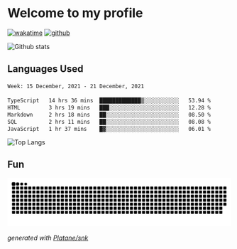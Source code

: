 # Welcome to my profile

[![wakatime](https://wakatime.com/badge/user/82c377cd-a54c-404c-b7df-177b313ca539.svg)](https://wakatime.com/@82c377cd-a54c-404c-b7df-177b313ca539)
[![github](https://img.shields.io/github/followers/xinthose?logo=github&style=plastic)](https://github.com/alanhamlett?tab=followers)

![Github stats](https://github-readme-stats.vercel.app/api?username=xinthose&show_icons=true&theme=radical&count_private=true)

## Languages Used

<!--START_SECTION:waka-->
```text
Week: 15 December, 2021 - 21 December, 2021

TypeScript   14 hrs 36 mins  █████████████▒░░░░░░░░░░░   53.94 % 
HTML         3 hrs 19 mins   ███░░░░░░░░░░░░░░░░░░░░░░   12.28 % 
Markdown     2 hrs 18 mins   ██░░░░░░░░░░░░░░░░░░░░░░░   08.50 % 
SQL          2 hrs 11 mins   ██░░░░░░░░░░░░░░░░░░░░░░░   08.08 % 
JavaScript   1 hr 37 mins    █▓░░░░░░░░░░░░░░░░░░░░░░░   06.01 % 
```
<!--END_SECTION:waka-->

![Top Langs](https://github-readme-stats.vercel.app/api/top-langs/?username=xinthose)

## Fun
![github contribution grid snake animation](https://raw.githubusercontent.com/xinthose/xinthose/output/github-contribution-grid-snake.svg)

_generated with [Platane/snk](https://github.com/Platane/snk)_
